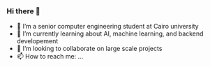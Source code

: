 ### Hi there 👋

<!--
**AhmedMaher309/AhmedMaher309** is a ✨ _special_ ✨ repository because its `README.md` (this file) appears on your GitHub profile.
Here are some ideas to get you started:-->

- 🔭 I’m a senior computer engineering student at Cairo university
- 🌱 I’m currently learning about AI, machine learning, and backend developement
- 👯 I’m looking to collaborate on large scale projects
- 📫 How to reach me: ...


